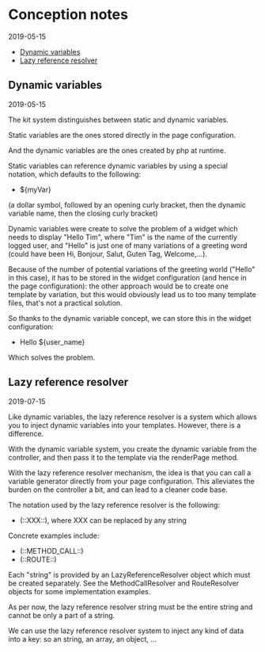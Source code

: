 Conception notes 
========
2019-05-15




* [Dynamic variables](#dynamic-variables)
* [Lazy reference resolver](#lazy-reference-resolver)




Dynamic variables
----------------
2019-05-15


The kit system distinguishes between static and dynamic variables.

Static variables are the ones stored directly in the page configuration.

And the dynamic variables are the ones created by php at runtime.

Static variables can reference dynamic variables by using a special notation, which defaults to the following:

- ${myVar}

(a dollar symbol, followed by an opening curly bracket, then the dynamic variable name, then the closing curly bracket)


Dynamic variables were create to solve the problem of a widget which needs to display "Hello Tim",
where "Tim" is the name of the currently logged user, and "Hello" is just one of many variations of a greeting word 
(could have been Hi, Bonjour, Salut, Guten Tag, Welcome,...).

Because of the number of potential variations of the greeting world ("Hello" in this case), it has to be stored in the 
widget configuration (and hence in the page configuration): the other approach would be to create one template by variation, 
but this would obviously lead us to too many template files, that's not a practical solution.

So thanks to the dynamic variable concept, we can store this in the widget configuration:

- Hello ${user_name}

Which solves the problem.




Lazy reference resolver
----------------
2019-07-15


Like dynamic variables, the lazy reference resolver is a system which allows you to inject dynamic variables
into your templates. However, there is a difference.

With the dynamic variable system, you create the dynamic variable from the controller, and then pass it to the template
via the renderPage method.


With the lazy reference resolver mechanism, the idea is that you can call a variable generator directly from your page configuration.
This alleviates the burden on the controller a bit, and can lead to a cleaner code base.

The notation used by the lazy reference resolver is the following:

- (::XXX::), where XXX can be replaced by any string

Concrete examples include:

- (::METHOD_CALL::) 
- (::ROUTE::)


Each "string" is provided by an LazyReferenceResolver object which must be created separately.
See the MethodCallResolver and RouteResolver objects for some implementation examples.

As per now, the lazy reference resolver string must be the entire string and cannot be only a part of a string.

We can use the lazy reference resolver system to inject any kind of data into a key: so an string, an array, an object, ...









 

